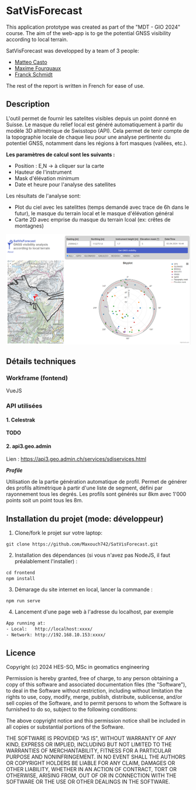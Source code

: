 # SatVisForecast

This application prototype was created as part of the "MDT - GIO 2024" course. 
The aim of the web-app is to ge the potential GNSS visibility according to local terrain.

SatVisForecast was developped by a team of 3 people:
- [Matteo Casto](https://github.com/MatteoCasto)
- [Maxime Fourquaux](https://github.com/Maxouch742)
- [Franck Schmidt](https://github.com/franckvs)

The rest of the report is written in French for ease of use.

## Description 

L'outil permet de fournir les satelites visibles depuis un point donné en Suisse. Le masque du relief local est généré automatiquement à partir du modèle 3D altimétrique de Swisstopo (API). Cela permet de tenir compte de la topographie locale de chaque lieu pour une analyse pertinente du potentiel GNSS, notamment dans les régions à fort masques (vallées, etc.).

 **Les paramètres de calcul sont les suivants :**
- Position : E,N -> à cliquer sur la carte
- Hauteur de l'instrument
- Mask d'élévation minimum
- Date et heure pour l'analyse des satellites

Les résultats de l'analyse sont:
- Plot du ciel avec les satelittes (temps demandé avec trace de 6h dans le futur), le masque du terrain local et le masque d'élévation général
- Carte 2D avec emprise du masque du terrain lcoal (ex: crêtes de montagnes)

![Exemple de génération](images/exemple.png)

## Détails techniques
### Workframe (fontend)
VueJS

### API utilisées

#### 1. Celestrak
**TODO**


#### 2. api3.geo.admin 
Lien : https://api3.geo.admin.ch/services/sdiservices.html 

 ***Profile***

Utilisation de la partie génération automatique de profil. Permet de générer des profils altimétrique à partir d'une liste de segment, défini par rayonnement tous les degrés. 
Les profils sont générés sur 8km avec 1'000 points soit un point tous les 8m.




## Installation du projet (mode: développeur)
1. Clone/fork le projet sur votre laptop:
```
git clone https://github.com/Maxouch742/SatVisForecast.git
```
2. Installation des dépendances (si vous n'avez pas NodeJS, il faut préalablement l'installer) :
```
cd frontend
npm install
```
3. Démarage du site internet en local, lancer la commande :
```
npm run serve
```

4. Lancement d'une page web à l'adresse du localhost, par exemple
 ```
App running at:
- Local:   http://localhost:xxxx/ 
- Network: http://192.168.10.153:xxxx/
``` 


## Licence
Copyright (c) 2024 HES-SO, MSc in geomatics engineering

Permission is hereby granted, free of charge, to any person obtaining a copy of this software and associated documentation files (the "Software"), to deal in the Software without restriction, including without limitation the rights to use, copy, modify, merge, publish, distribute, sublicense, and/or sell copies of the Software, and to permit persons to whom the Software is furnished to do so, subject to the following conditions:

The above copyright notice and this permission notice shall be included in all copies or substantial portions of the Software.

THE SOFTWARE IS PROVIDED "AS IS", WITHOUT WARRANTY OF ANY KIND, EXPRESS OR IMPLIED, INCLUDING BUT NOT LIMITED TO THE WARRANTIES OF MERCHANTABILITY, FITNESS FOR A PARTICULAR PURPOSE AND NONINFRINGEMENT. IN NO EVENT SHALL THE AUTHORS OR COPYRIGHT HOLDERS BE LIABLE FOR ANY CLAIM, DAMAGES OR OTHER LIABILITY, WHETHER IN AN ACTION OF CONTRACT, TORT OR OTHERWISE, ARISING FROM, OUT OF OR IN CONNECTION WITH THE SOFTWARE OR THE USE OR OTHER DEALINGS IN THE SOFTWARE.
